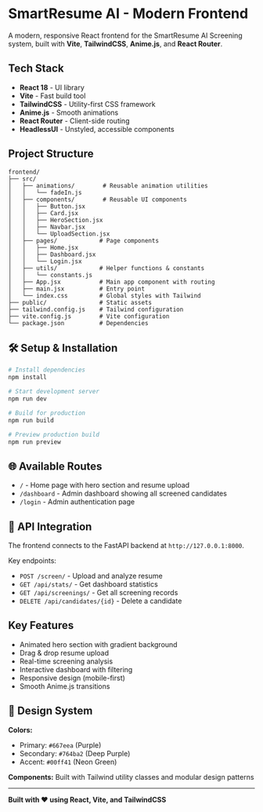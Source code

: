 # SmartResume AI - Modern Frontend

A modern, responsive React frontend for the SmartResume AI Screening system, built with **Vite**, **TailwindCSS**, **Anime.js**, and **React Router**.

## Tech Stack

- **React 18** - UI library
- **Vite** - Fast build tool
- **TailwindCSS** - Utility-first CSS framework
- **Anime.js** - Smooth animations
- **React Router** - Client-side routing
- **HeadlessUI** - Unstyled, accessible components

## Project Structure

```
frontend/
├── src/
│   ├── animations/        # Reusable animation utilities
│   │   └── fadeIn.js
│   ├── components/        # Reusable UI components
│   │   ├── Button.jsx
│   │   ├── Card.jsx
│   │   ├── HeroSection.jsx
│   │   ├── Navbar.jsx
│   │   └── UploadSection.jsx
│   ├── pages/            # Page components
│   │   ├── Home.jsx
│   │   ├── Dashboard.jsx
│   │   └── Login.jsx
│   ├── utils/            # Helper functions & constants
│   │   └── constants.js
│   ├── App.jsx           # Main app component with routing
│   ├── main.jsx          # Entry point
│   └── index.css         # Global styles with Tailwind
├── public/               # Static assets
├── tailwind.config.js    # Tailwind configuration
├── vite.config.js        # Vite configuration
└── package.json          # Dependencies
```

## 🛠️ Setup & Installation

```bash
# Install dependencies
npm install

# Start development server
npm run dev

# Build for production
npm run build

# Preview production build
npm run preview
```

## 🌐 Available Routes

- `/` - Home page with hero section and resume upload
- `/dashboard` - Admin dashboard showing all screened candidates
- `/login` - Admin authentication page

## 📡 API Integration

The frontend connects to the FastAPI backend at `http://127.0.0.1:8000`.

Key endpoints:
- `POST /screen/` - Upload and analyze resume
- `GET /api/stats/` - Get dashboard statistics
- `GET /api/screenings/` - Get all screening records
- `DELETE /api/candidates/{id}` - Delete a candidate

## Key Features

- Animated hero section with gradient background
- Drag & drop resume upload
- Real-time screening analysis
- Interactive dashboard with filtering
- Responsive design (mobile-first)
- Smooth Anime.js transitions

## 🎨 Design System

**Colors:**
- Primary: `#667eea` (Purple)
- Secondary: `#764ba2` (Deep Purple)  
- Accent: `#00ff41` (Neon Green)

**Components:** Built with Tailwind utility classes and modular design patterns

---

**Built with ❤️ using React, Vite, and TailwindCSS**

